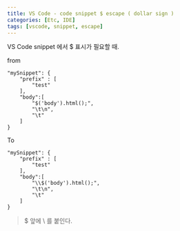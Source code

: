```yaml
---
title: VS Code - code snippet $ escape ( dollar sign )
categories: [Etc, IDE]
tags: [vscode, snippet, escape]
---
```


VS Code snippet 에서 $ 표시가 필요할 때.

from

```
"mySnippet": {
	"prefix" : [
    	"test"
    ],
    "body":[
    	"$('body').html();",
        "\t\n",
        "\t"
    ]
}
```

To

```
"mySnippet": {
	"prefix" : [
    	"test"
    ],
    "body":[
    	"\\$('body').html();",
        "\t\n",
        "\t"
    ]
}
```

> $ 앞에 \\ 를 붙인다.

